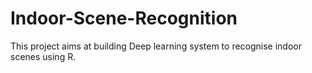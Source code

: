 # Indoor-Scene-Recognition
This project aims at building Deep learning system to recognise indoor scenes using R.
